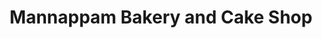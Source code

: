 ---
title: "Mannappam Bakery and Cake Shop"
url: /meeyannoor/mannappam-bakery-and-cake-shop/
shop: Bäckerei
---